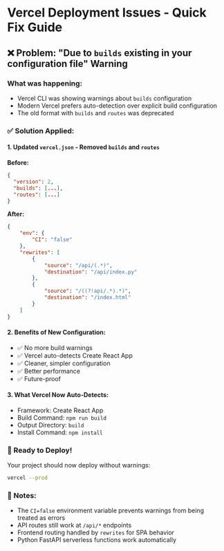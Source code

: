 # Vercel Deployment Issues - Quick Fix Guide

## ❌ Problem: "Due to `builds` existing in your configuration file" Warning

### What was happening:

- Vercel CLI was showing warnings about `builds` configuration
- Modern Vercel prefers auto-detection over explicit build configuration
- The old format with `builds` and `routes` was deprecated

### ✅ Solution Applied:

#### 1. **Updated `vercel.json`** - Removed `builds` and `routes`

**Before:**

```json
{
  "version": 2,
  "builds": [...],
  "routes": [...]
}
```

**After:**

```json
{
	"env": {
		"CI": "false"
	},
	"rewrites": [
		{
			"source": "/api/(.*)",
			"destination": "/api/index.py"
		},
		{
			"source": "/((?!api/.*).*)",
			"destination": "/index.html"
		}
	]
}
```

#### 2. **Benefits of New Configuration:**

- ✅ No more build warnings
- ✅ Vercel auto-detects Create React App
- ✅ Cleaner, simpler configuration
- ✅ Better performance
- ✅ Future-proof

#### 3. **What Vercel Now Auto-Detects:**

- Framework: Create React App
- Build Command: `npm run build`
- Output Directory: `build`
- Install Command: `npm install`

### 🚀 Ready to Deploy!

Your project should now deploy without warnings:

```bash
vercel --prod
```

### 📝 Notes:

- The `CI=false` environment variable prevents warnings from being treated as errors
- API routes still work at `/api/*` endpoints
- Frontend routing handled by `rewrites` for SPA behavior
- Python FastAPI serverless functions work automatically
